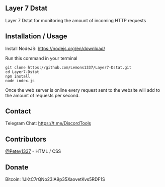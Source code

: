 ## Layer 7 Dstat

Layer 7 Dstat for monitoring the amount of incoming HTTP requests

## Installation / Usage

Install NodeJS: https://nodejs.org/en/download/

Run this command in your terminal

```
git clone https://github.com/Lemons1337/Layer7-Dstat.git
cd Layer7-Dstat
npm install
node index.js
```
Once the web server is online every request sent to the website will add to the amount of requests per second.

## Contact

Telegram Chat: https://t.me/DiscordTools

## Contributors

[@Petey1337](https://github.com/Petey1337) - HTML / CSS

## Donate

Bitcoin: 1JKtC7rQNo23iA9p35XaovetKvs5RDF1S

